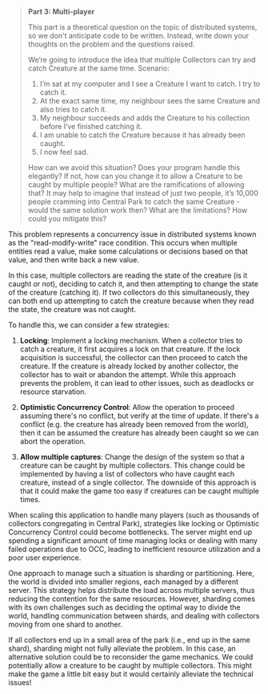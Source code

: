 > **Part 3: Multi-player**
>
> This part is a theoretical question on the topic of distributed systems, so we don't anticipate code to be written. Instead, write down your thoughts on the problem and the questions raised.
>
> We’re going to introduce the idea that multiple Collectors can try and catch Creature at the same time.
> Scenario:
>
> 1. I’m sat at my computer and I see a Creature I want to catch. I try to catch it.
> 2. At the exact same time, my neighbour sees the same Creature and also tries to catch it.
> 3. My neighbour succeeds and adds the Creature to his collection before I’ve finished catching it.
> 4. I am unable to catch the Creature because it has already been caught.
> 5. I now feel sad.
>
> How can we avoid this situation? Does your program handle this elegantly? If not, how can you change it to allow a Creature to be caught by multiple people? What are the ramifications of allowing that?
> It may help to imagine that instead of just two people, it’s 10,000 people cramming into Central Park to catch the same Creature - would the same solution work then? What are the limitations? How could you mitigate this?

This problem represents a concurrency issue in distributed systems known as the "read-modify-write" race condition. This occurs when multiple entities read a value, make some calculations or decisions based on that value, and then write back a new value.

In this case, multiple collectors are reading the state of the creature (is it caught or not), deciding to catch it, and then attempting to change the state of the creature (catching it). If two collectors do this simultaneously, they can both end up attempting to catch the creature because when they read the state, the creature was not caught.

To handle this, we can consider a few strategies:

1. **Locking**: Implement a locking mechanism. When a collector tries to catch a creature, it first acquires a lock on that creature. If the lock acquisition is successful, the collector can then proceed to catch the creature. If the creature is already locked by another collector, the collector has to wait or abandon the attempt. While this approach prevents the problem, it can lead to other issues, such as deadlocks or resource starvation.

2. **Optimistic Concurrency Control**: Allow the operation to proceed assuming there's no conflict, but verify at the time of update. If there's a conflict (e.g. the creature has already been removed from the world), then it can be assumed the creature has already been caught so we can abort the operation.

3. **Allow multiple captures**: Change the design of the system so that a creature can be caught by multiple collectors. This change could be implemented by having a list of collectors who have caught each creature, instead of a single collector. The downside of this approach is that it could make the game too easy if creatures can be caught multiple times.

When scaling this application to handle many players (such as thousands of collectors congregating in Central Park), strategies like locking or Optimistic Concurrency Control could become bottlenecks. The server might end up spending a significant amount of time managing locks or dealing with many failed operations due to OCC, leading to inefficient resource utilization and a poor user experience.

One approach to manage such a situation is sharding or partitioning. Here, the world is divided into smaller regions, each managed by a different server. This strategy helps distribute the load across multiple servers, thus reducing the contention for the same resources. However, sharding comes with its own challenges such as deciding the optimal way to divide the world, handling communication between shards, and dealing with collectors moving from one shard to another.

If all collectors end up in a small area of the park (i.e., end up in the same shard), sharding might not fully alleviate the problem. In this case, an alternative solution could be to reconsider the game mechanics. We could potentially allow a creature to be caught by multiple collectors. This might make the game a little bit easy but it would certainly alleviate the technical issues!
